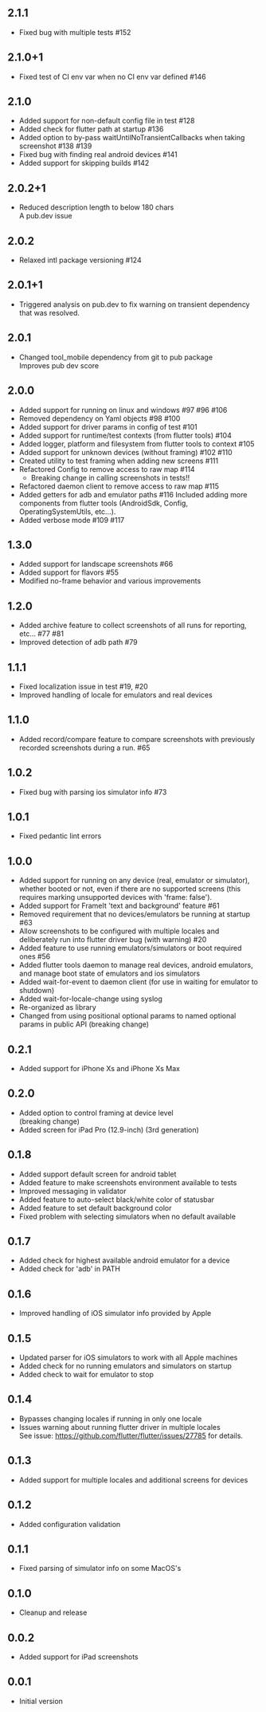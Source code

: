 ## 2.1.1
- Fixed bug with multiple tests #152

## 2.1.0+1
- Fixed test of CI env var when no CI env var defined #146

## 2.1.0
- Added support for non-default config file in test #128
- Added check for flutter path at startup #136
- Added option to by-pass waitUntilNoTransientCallbacks when taking screenshot #138 #139
- Fixed bug with finding real android devices #141
- Added support for skipping builds #142

## 2.0.2+1
- Reduced description length to below 180 chars  
A pub.dev issue

## 2.0.2
- Relaxed intl package versioning #124

## 2.0.1+1
- Triggered analysis on pub.dev to fix warning on transient dependency that was resolved.

## 2.0.1
- Changed tool_mobile dependency from git to pub package  
Improves pub dev score

## 2.0.0
- Added support for running on linux and windows #97 #96 #106
- Removed dependency on Yaml objects #98 #100
- Added support for driver params in config of test #101
- Added support for runtime/test contexts (from flutter tools) #104
- Added logger, platform and filesystem from flutter tools to context #105
- Added support for unknown devices (without framing) #102 #110
- Created utility to test framing when adding new screens #111
- Refactored Config to remove access to raw map #114  
    - Breaking change in calling screenshots in tests!!
- Refactored daemon client to remove access to raw map #115
- Added getters for adb and emulator paths #116
Included adding more components from flutter tools (AndroidSdk, Config, OperatingSystemUtils, etc...).
- Added verbose mode #109 #117

## 1.3.0
- Added support for landscape screenshots #66
- Added support for flavors #55
- Modified no-frame behavior and various improvements

## 1.2.0
- Added archive feature to collect screenshots of all runs for reporting, etc... #77 #81
- Improved detection of adb path #79

## 1.1.1
- Fixed localization issue in test #19, #20
- Improved handling of locale for emulators and real devices

## 1.1.0
- Added record/compare feature to compare screenshots with previously recorded screenshots during a run. #65

## 1.0.2
- Fixed bug with parsing ios simulator info #73

## 1.0.1
- Fixed pedantic lint errors

## 1.0.0
- Added support for running on any device (real, emulator or simulator), whether booted or not, even if there are no supported screens (this requires marking unsupported devices with 'frame: false').
- Added support for FrameIt 'text and background' feature #61
- Removed requirement that no devices/emulators be running at startup #63
- Allow screenshots to be configured with multiple locales and deliberately run into flutter driver bug (with warning) #20
- Added feature to use running emulators/simulators or boot required ones #56
- Added flutter tools daemon to manage real devices, android emulators, and manage boot state of emulators and ios simulators
- Added wait-for-event to daemon client (for use in waiting for emulator to shutdown)
- Added wait-for-locale-change using syslog
- Re-organized as library
- Changed from using positional optional params to named optional params in public API (breaking change)

## 0.2.1
- Added support for iPhone Xs and iPhone Xs Max

## 0.2.0
- Added option to control framing at device level  
(breaking change)
- Added screen for iPad Pro (12.9-inch) (3rd generation)

## 0.1.8
- Added support default screen for android tablet
- Added feature to make screenshots environment available to tests
- Improved messaging in validator
- Added feature to auto-select black/white color of statusbar
- Added feature to set default background color
- Fixed problem with selecting simulators when no default available

## 0.1.7
- Added check for highest available android emulator for a device
- Added check for 'adb' in PATH

## 0.1.6
- Improved handling of iOS simulator info provided by Apple

## 0.1.5

- Updated parser for iOS simulators to work with all Apple machines
- Added check for no running emulators and simulators on startup
- Added check to wait for emulator to stop

## 0.1.4

- Bypasses changing locales if running in only one locale
- Issues warning about running flutter driver in multiple locales  
  See issue: <https://github.com/flutter/flutter/issues/27785> for details.

## 0.1.3

- Added support for multiple locales and additional screens for devices

## 0.1.2

- Added configuration validation

## 0.1.1

- Fixed parsing of simulator info on some MacOS's

## 0.1.0

- Cleanup and release

## 0.0.2

- Added support for iPad screenshots

## 0.0.1

- Initial version
